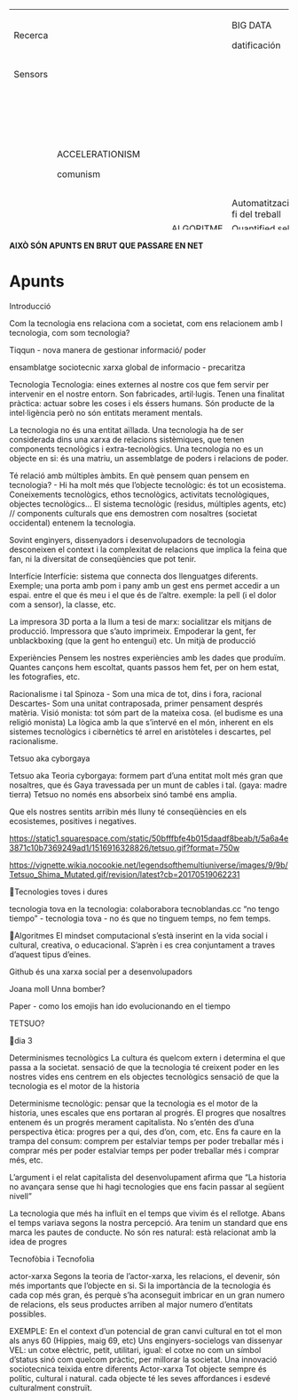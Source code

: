 
<table style="height: 397px;" width="532">
<tbody>
<tr>
<td style="width: 52px;">Recerca</td>
<td style="width: 52px;">&nbsp;</td>
<td style="width: 52px;">&nbsp;</td>
<td style="width: 53px;">&nbsp;</td>
<td style="width: 53px;">&nbsp;</td>
<td style="width: 53px;">
<p>BIG DATA</p>
<p>datificaci&oacute;n</p>
</td>
<td style="width: 53px;">&nbsp;</td>
<td style="width: 53px;">&nbsp;</td>
<td style="width: 53px;">&nbsp;</td>
<td style="width: 53px;">&nbsp;</td>
<td style="width: 53px;">&nbsp;</td>
<td style="width: 53px;">&nbsp;</td>
<td style="width: 53px;">&nbsp;</td>
<td style="width: 53px;">&nbsp;</td>
<td style="width: 53px;">&nbsp;</td>
</tr>
<tr>
<td style="width: 52px;">Sensors</td>
<td style="width: 52px;">&nbsp;</td>
<td style="width: 52px;">&nbsp;</td>
<td style="width: 53px;">&nbsp;</td>
<td style="width: 53px;">&nbsp;</td>
<td style="width: 53px;">&nbsp;</td>
<td style="width: 53px;">CYBORGAIA (Tetsuo)</td>
<td style="width: 53px;">&nbsp;</td>
<td style="width: 53px;">&nbsp;</td>
<td style="width: 53px;">&nbsp;</td>
<td style="width: 53px;">&nbsp;</td>
<td style="width: 53px;">&nbsp;</td>
<td style="width: 53px;">&nbsp;</td>
<td style="width: 53px;">&nbsp;</td>
<td style="width: 53px;">&nbsp;</td>
</tr>
<tr>
<td style="width: 52px;">&nbsp;</td>
<td style="width: 52px;">&nbsp;</td>
<td style="width: 52px;">&nbsp;</td>
<td style="width: 53px;">&nbsp;</td>
<td style="width: 53px;">&nbsp;</td>
<td style="width: 53px;">&nbsp;</td>
<td style="width: 53px;">&nbsp;</td>
<td style="width: 53px;">&nbsp;</td>
<td style="width: 53px;">&nbsp;</td>
<td style="width: 53px;">&nbsp;</td>
<td style="width: 53px;">&nbsp;</td>
<td style="width: 53px;">&nbsp;</td>
<td style="width: 53px;">&nbsp;</td>
<td style="width: 53px;">&nbsp;</td>
<td style="width: 53px;">&nbsp;</td>
</tr>
<tr>
<td style="width: 52px;">&nbsp;</td>
<td style="width: 52px;">&nbsp;</td>
<td style="width: 52px;">&nbsp;</td>
<td style="width: 53px;">&nbsp;</td>
<td style="width: 53px;">&nbsp;</td>
<td style="width: 53px;">&nbsp;</td>
<td style="width: 53px;">&nbsp;</td>
<td style="width: 53px;">&nbsp;</td>
<td style="width: 53px;">&nbsp;</td>
<td style="width: 53px;">&nbsp;</td>
<td style="width: 53px;">&nbsp;</td>
<td style="width: 53px;">&nbsp;</td>
<td style="width: 53px;">&nbsp;</td>
<td style="width: 53px;">&nbsp;</td>
<td style="width: 53px;">&nbsp;</td>
</tr>
<tr>
<td style="width: 52px;">&nbsp;</td>
<td style="width: 52px;">&nbsp;</td>
<td style="width: 52px;">&nbsp;</td>
<td style="width: 53px;">&nbsp;</td>
<td style="width: 53px;">&nbsp;</td>
<td style="width: 53px;">&nbsp;</td>
<td style="width: 53px;">Econom&iacute;a</td>
<td style="width: 53px;">&nbsp;</td>
<td style="width: 53px;">&nbsp;</td>
<td style="width: 53px;">&nbsp;</td>
<td style="width: 53px;">&nbsp;</td>
<td style="width: 53px;">Viol&egrave;ncia espit&egrave;mica</td>
<td style="width: 53px;">&nbsp;</td>
<td style="width: 53px;">&nbsp;</td>
<td style="width: 53px;">&nbsp;</td>
</tr>
<tr>
<td style="width: 52px;">&nbsp;</td>
<td style="width: 52px;">ACCELERATIONISM</td>
<td style="width: 52px;">&nbsp;</td>
<td style="width: 53px;">&nbsp;</td>
<td style="width: 53px;">&nbsp;</td>
<td style="width: 53px;">&nbsp;</td>
<td style="width: 53px;">GEOPOL&Iacute;TICA</td>
<td style="width: 53px;">CODE</td>
<td style="width: 53px;">&nbsp;</td>
<td style="width: 53px;">&nbsp;</td>
<td style="width: 53px;">&nbsp;</td>
<td style="width: 53px;">Colonialisme digital</td>
<td style="width: 53px;">&nbsp;</td>
<td style="width: 53px;">&nbsp;</td>
<td style="width: 53px;">&nbsp;</td>
</tr>
<tr>
<td style="width: 52px;">&nbsp;</td>
<td style="width: 52px;">comunism</td>
<td style="width: 52px;">&nbsp;</td>
<td style="width: 53px;">&nbsp;</td>
<td style="width: 53px;">&nbsp;</td>
<td style="width: 53px;">&nbsp;</td>
<td style="width: 53px;">Forensics</td>
<td style="width: 53px;">&nbsp;</td>
<td style="width: 53px;">&nbsp;</td>
<td style="width: 53px;">&nbsp;</td>
<td style="width: 53px;">&nbsp;</td>
<td style="width: 53px;">TECNOBLANDAS</td>
<td style="width: 53px;">&nbsp;</td>
<td style="width: 53px;">&nbsp;</td>
<td style="width: 53px;">&nbsp;</td>
</tr>
<tr>
<td style="width: 52px;">&nbsp;</td>
<td style="width: 52px;">&nbsp;</td>
<td style="width: 52px;">&nbsp;</td>
<td style="width: 53px;">&nbsp;</td>
<td style="width: 53px;">&nbsp;</td>
<td style="width: 53px;">&nbsp;</td>
<td style="width: 53px;">&nbsp;</td>
<td style="width: 53px;">&nbsp;</td>
<td style="width: 53px;">&nbsp;</td>
<td style="width: 53px;">&nbsp;</td>
<td style="width: 53px;">&nbsp;</td>
<td style="width: 53px;">Web</td>
<td style="width: 53px;">Stack</td>
<td style="width: 53px;">&nbsp;</td>
<td style="width: 53px;">&nbsp;</td>
</tr>
<tr>
<td style="width: 52px;">&nbsp;</td>
<td style="width: 52px;">&nbsp;</td>
<td style="width: 52px;">&nbsp;</td>
<td style="width: 53px;">&nbsp;</td>
<td style="width: 53px;">&nbsp;</td>
<td style="width: 53px;">Automatitzaci&oacute;, fi del treball</td>
<td style="width: 53px;">Delegaci&oacute;</td>
<td style="width: 53px;">&nbsp;</td>
<td style="width: 53px;">&nbsp;</td>
<td style="width: 53px;">&nbsp;</td>
<td style="width: 53px;">&nbsp;</td>
<td style="width: 53px;">&nbsp;</td>
<td style="width: 53px;">&nbsp;</td>
<td style="width: 53px;">&nbsp;</td>
<td style="width: 53px;">&nbsp;</td>
</tr>
<tr>
<td style="width: 52px;">&nbsp;</td>
<td style="width: 52px;">&nbsp;</td>
<td style="width: 52px;">&nbsp;</td>
<td style="width: 53px;">&nbsp;</td>
<td style="width: 53px;">ALGORITME</td>
<td style="width: 53px;">Quantified self</td>
<td style="width: 53px;">&nbsp;</td>
<td style="width: 53px;">&nbsp;</td>
<td style="width: 53px;">&nbsp;</td>
<td style="width: 53px;">TIQQUN</td>
<td style="width: 53px;">&nbsp;</td>
<td style="width: 53px;">&nbsp;</td>
<td style="width: 53px;">&nbsp;</td>
<td style="width: 53px;">&nbsp;</td>
<td style="width: 53px;">&nbsp;</td>
</tr>
<tr>
<td style="width: 52px;">&nbsp;</td>
<td style="width: 52px;">&nbsp;</td>
<td style="width: 52px;">&nbsp;</td>
<td style="width: 53px;">&nbsp;</td>
<td style="width: 53px;">Touring Completo</td>
<td style="width: 53px;">&nbsp;</td>
<td style="width: 53px;">Recerca</td>
<td style="width: 53px;">&nbsp;</td>
<td style="width: 53px;">&nbsp;</td>
<td style="width: 53px;">DAta Commons</td>
<td style="width: 53px;">&nbsp;</td>
<td style="width: 53px;">&nbsp;</td>
<td style="width: 53px;">&nbsp;</td>
<td style="width: 53px;">Emotions</td>
<td style="width: 53px;">&nbsp;</td>
</tr>
<tr>
<td style="width: 52px;">&nbsp;</td>
<td style="width: 52px;">Affordance</td>
<td style="width: 52px;">&nbsp;</td>
<td style="width: 53px;">&nbsp;</td>
<td style="width: 53px;">&nbsp;</td>
<td style="width: 53px;">&nbsp;</td>
<td style="width: 53px;">Sensors</td>
<td style="width: 53px;">&nbsp;</td>
<td style="width: 53px;">&nbsp;</td>
<td style="width: 53px;">&nbsp;</td>
<td style="width: 53px;">&nbsp;</td>
<td style="width: 53px;">&nbsp;</td>
<td style="width: 53px;">&nbsp;</td>
<td style="width: 53px;">&nbsp;</td>
<td style="width: 53px;">&nbsp;</td>
</tr>
<tr>
<td style="width: 52px;">&nbsp;</td>
<td style="width: 52px;">&nbsp;</td>
<td style="width: 52px;">&nbsp;</td>
<td style="width: 53px;">&nbsp;</td>
<td style="width: 53px;">&nbsp;</td>
<td style="width: 53px;">&nbsp;</td>
<td style="width: 53px;">INTERFACE</td>
<td style="width: 53px;">&nbsp;</td>
<td style="width: 53px;">&nbsp;</td>
<td style="width: 53px;">&nbsp;</td>
<td style="width: 53px;">&nbsp;</td>
<td style="width: 53px;">&nbsp;</td>
<td style="width: 53px;">Ficci&oacute;+Narratives</td>
<td style="width: 53px;">&nbsp;</td>
<td style="width: 53px;">&nbsp;</td>
</tr>
<tr>
<td style="width: 52px;">&nbsp;</td>
<td style="width: 52px;">&nbsp;</td>
<td style="width: 52px;">&nbsp;</td>
<td style="width: 53px;">&nbsp;</td>
<td style="width: 53px;">&nbsp;</td>
<td style="width: 53px;">&nbsp;</td>
<td style="width: 53px;">&nbsp;</td>
<td style="width: 53px;">&nbsp;</td>
<td style="width: 53px;">&nbsp;</td>
<td style="width: 53px;">&nbsp;</td>
<td style="width: 53px;">&nbsp;</td>
<td style="width: 53px;">&nbsp;</td>
<td style="width: 53px;">&nbsp;</td>
<td style="width: 53px;">&nbsp;</td>
<td style="width: 53px;">&nbsp;</td>
</tr>
</tbody>
</table>

#### AIXÒ SÓN APUNTS EN BRUT QUE PASSARE EN NET

# Apunts



Introducció 

Com la tecnologia ens relaciona com a societat, com ens relacionem amb l tecnologia, com som tecnologia?

Tiqqun - nova manera de gestionar informació/ poder

ensamblatge sociotecnic
xarxa global de informacio - precaritza


Tecnologia
Tecnologia: eines externes al nostre cos que fem servir per intervenir en el nostre entorn. Son fabricades, artil·lugis. Tenen una finalitat pràctica: actuar sobre les coses i els éssers humans. Són producte de la intel·ligència però no són entitats merament mentals.

La tecnologia no és una entitat aïllada. Una tecnologia ha de ser considerada dins una xarxa de relacions sistèmiques, que tenen components tecnològics i extra-tecnològics.   Una tecnologia no es un objecte en si: és una matriu, un assemblatge de poders i relacions de poder.

Té relació amb múltiples àmbits. En què pensem quan pensem en tecnologia? - Hi ha molt més que l’objecte tecnològic: és tot un ecosistema. Coneixements tecnològics, ethos tecnològics, activitats tecnològiques, objectes tecnològics… El sistema tecnològic (residus, múltiples agents, etc) // components culturals que ens demostren com nosaltres (societat occidental) entenem la tecnologia.

Sovint enginyers, dissenyadors i desenvolupadors de tecnologia desconeixen el context i la complexitat de relacions que implica la feina que fan, ni la diversitat de conseqüències que pot tenir. 


Interfície
Interfície: sistema que connecta dos llenguatges diferents. Exemple; una porta amb pom i pany amb un gest ens permet accedir a un espai. entre el que és meu i el que és de l’altre. exemple: la pell (i el dolor com a sensor), la classe, etc. 

La impresora 3D porta a la llum a tesi de marx: socialitzar els mitjans de producció. Impressora que s’auto imprimeix. Empoderar la gent, fer unblackboxing (que la gent ho entengui) etc. Un mitjà de producció 


Experiències
Pensem les nostres experiències amb les dades que produïm. Quantes cançons hem escoltat, quants passos hem fet, per on hem estat, les fotografies, etc. 



Racionalisme i tal
Spinoza - Som una mica de tot, dins i fora, racional
Descartes- Som una unitat contraposada, primer pensament després matèria. Visió monista: tot sóm part de la mateixa cosa. (el budisme es una religió monista) La lògica amb la que s’intervé en el món, inherent en els sistemes tecnològics i cibernètics té arrel en aristòteles i descartes, pel racionalisme. 


Tetsuo aka cyborgaya

Tetsuo aka Teoria cyborgaya:  formem part d’una entitat molt més gran que nosaltres, que és Gaya travessada per un munt de cables i tal. (gaya: madre tierra)
Tetsuo no només ens absorbeix sinó també ens amplia.

Que els nostres sentits arribin més lluny té conseqüències en els ecosistemes, positives i negatives. 


https://static1.squarespace.com/static/50bfffbfe4b015daadf8beab/t/5a6a4e3871c10b7369249ad1/1516916328826/tetsuo.gif?format=750w





https://vignette.wikia.nocookie.net/legendsofthemultiuniverse/images/9/9b/Tetsuo_Shima_Mutated.gif/revision/latest?cb=20170519062231

Tecnologies toves i dures

tecnologia tova en la tecnologia: colaborabora
tecnoblandas.cc
“no tengo tiempo” - tecnologia tova -
no és que no tinguem temps, no fem temps.





Algoritmes
El mindset computacional s’està inserint en la vida social i cultural, creativa, o educacional. S’aprèn i es crea conjuntament a traves d’aquest tipus d’eines. 

Github és una xarxa social per a desenvolupadors








Joana moll
Unna bomber?

Paper - como los emojis han ido evolucionando en el tiempo









 






TETSUO?






dia 3



Determinismes tecnològics
La cultura és quelcom extern i determina el que passa a la societat.
sensació de que la tecnologia té creixent poder en les nostres vides
ens centrem en els objectes tecnològics
sensació de que la tecnologia es el motor de la historia

Determinisme tecnològic: pensar que la tecnologia es el motor de la historia, unes escales que ens portaran al progrés. El progres que nosaltres entenem és un progrés merament capitalista. No s’entén des d’una perspectiva ètica: progres per a qui, des d’on, com, etc.  Ens fa caure en la trampa del consum: comprem per estalviar temps per poder treballar més i comprar més per poder estalviar temps per poder treballar més i comprar més, etc. 

L’argument i el relat capitalista del desenvolupament afirma que “La historia no avançara sense que hi hagi tecnologies que ens facin passar al següent nivell”

La tecnologia que més ha influït en el temps que vivim és el rellotge. Abans el temps variava segons la nostra percepció. Ara tenim un standard que ens marca les pautes de conducte. No són res natural: està relacionat amb la idea de progres



Tecnofòbia i Tecnofolia 




actor-xarxa
Segons la teoria de l’actor-xarxa, les relacions, el devenir, són més importants que l’objecte en si.  Si la importància de la tecnologia és cada cop més gran, és perquè s’ha aconseguit imbricar en un gran numero de relacions, els seus productes arriben al major numero d’entitats possibles.

EXEMPLE: En el context d’un potencial de gran canvi cultural en tot el mon als anys 60 (Hippies, maig 69, etc) Uns enginyers-socielogs van dissenyar VEL: un cotxe elèctric, petit, utilitari, igual: el cotxe no com un símbol d’status sinó com quelcom pràctic, per millorar la societat. Una innovació sociotecnica teixida entre diferents Actor-xarxa
Tot objecte sempre és polític, cultural i natural. cada objecte té les seves affordances i esdevé culturalment construït.
